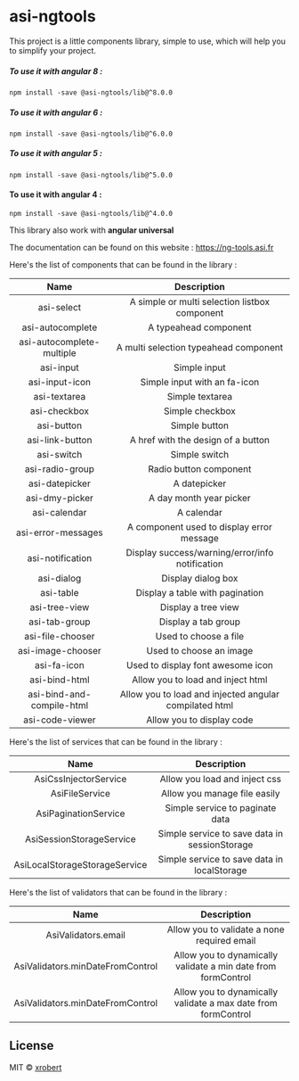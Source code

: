 # asi-ngtools

This project is a little components library, simple to use, which will help you to simplify your project.

##### To use it with angular 8 :

`npm install -save @asi-ngtools/lib@^8.0.0`

##### To use it with angular 6 :

`npm install -save @asi-ngtools/lib@^6.0.0`

##### To use it with angular 5 :

`npm install -save @asi-ngtools/lib@^5.0.0`

#### To use it with angular 4 :  

`npm install -save @asi-ngtools/lib@^4.0.0`

This library also work with **angular universal**

The documentation can be found on this website : https://ng-tools.asi.fr

Here's the list of components that can be found in the library :

|  Name | Description |
| :------------: | :------------: |
| asi-select | A simple or multi selection listbox component |
| asi-autocomplete | A typeahead component  |
| asi-autocomplete-multiple | A multi selection typeahead component   |
| asi-input  | Simple input  |
| asi-input-icon | Simple input with an fa-icon |
| asi-textarea | Simple textarea |
| asi-checkbox | Simple checkbox |
| asi-button | Simple button   |
| asi-link-button | A href with the design of a button |
| asi-switch | Simple switch |
| asi-radio-group | Radio button component |
| asi-datepicker | A datepicker   |
| asi-dmy-picker | A day month year picker |
| asi-calendar |  A calendar  |
| asi-error-messages | A component used to display error message  |
| asi-notification | Display success/warning/error/info notification   |
| asi-dialog | Display dialog box |
| asi-table | Display a table with pagination |
| asi-tree-view | Display a tree view |
| asi-tab-group | Display a tab group |
| asi-file-chooser | Used to choose a file |
| asi-image-chooser | Used to choose an image |
| asi-fa-icon | Used to display font awesome icon |
| asi-bind-html | Allow you to load and inject html |
| asi-bind-and-compile-html | Allow you to load and injected angular compilated html |
| asi-code-viewer | Allow you to display code |

Here's  the list of services that can be found in the library :

|  Name | Description    |
| :------------: | :------------: |
| AsiCssInjectorService  | Allow you load and inject css |
| AsiFileService  | Allow you manage file easily |
| AsiPaginationService | Simple service to paginate data  |
| AsiSessionStorageService | Simple service to save data in sessionStorage  |
| AsiLocalStorageStorageService | Simple service to save data in localStorage  |

Here's  the list of validators that can be found in the library :

|  Name | Description    |
| :------------: | :------------: |
| AsiValidators.email | Allow you to validate a none required email  |
| AsiValidators.minDateFromControl  | Allow you to dynamically validate a min date from formControl |
| AsiValidators.minDateFromControl  | Allow you to dynamically validate a max date from formControl |

## License

MIT © [xrobert](mailto:xrobert@asi.fr)

